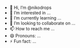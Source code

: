 - 👋 Hi, I’m @nikodrops
- 👀 I’m interested in ...
- 🌱 I’m currently learning ...
- 💞️ I’m looking to collaborate on ...
- 📫 How to reach me ...
- 😄 Pronouns: ...
- ⚡ Fun fact: ...

<!---
nikodrops/nikodrops is a ✨ special ✨ repository because its `README.md` (this file) appears on your GitHub profile.
You can click the Preview link to take a look at your changes.
--->
